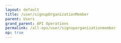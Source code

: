 ```yaml
---
layout: default
title: /user/signupOrganizationMember
parent: Users
grand_parent: API Operations
permalink: /all-ops/user/signuporganizationmember
op: true
---
```


<script>
    window.addEventListener('load', () => {
        const TDV = Symbol.for('tdv-docs');
        const SiteStorage = window[TDV].SiteStorage;

        window[TDV].defineTryit({
            name: 'SignupOrganizationMember',
            endpoint: '/user/signupOrganizationMember',
            method: 'POST',
            params: {
                name: 'username',
                email: 'person@randomail.com',
                password: 'abc123...',
                firstName: 'Bill',
                lastName: 'Rando'
            }
        });

        window[TDV].buildCallouts(
            window[TDV].buildCallouts.defaultAuthWarning,
            window[TDV].buildCallouts.defaultVendorWarning,
        );
    });

</script>

<div id="vendor-warning"></div>
